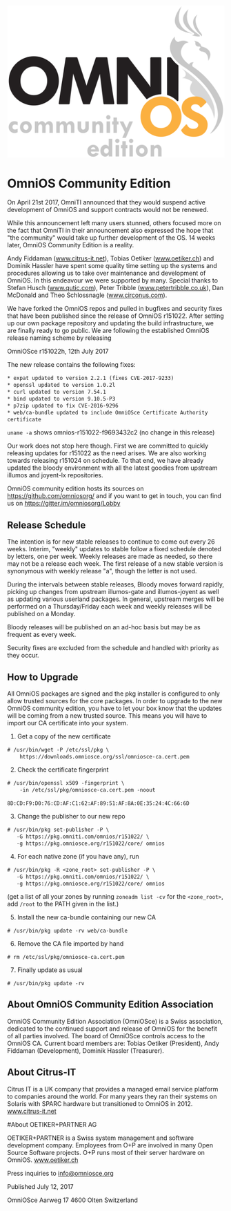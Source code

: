 ![Image](OmniOSce_logo.svg)

# ​OmniOS Community Edition 


On April 21st 2017, OmniTI announced that they would suspend active development of OmniOS and support contracts would not be renewed. 


While this announcement left many users stunned, others focused more on the fact that OmniTI in their announcement also expressed the hope that "the community" would take up further development of the OS. 14 weeks later, OmniOS Community Edition is a reality. 


Andy Fiddaman (www.citrus-it.net), Tobias Oetiker (www.oetiker.ch) and Dominik Hassler have spent some quality time setting up the systems and procedures allowing us to take over maintenance and development of OmniOS. In this endeavour we were supported by many. Special thanks to Stefan Husch (www.qutic.com), Peter Tribble (www.petertribble.co.uk), Dan McDonald and Theo Schlossnagle (www.circonus.com). 


We have forked the OmniOS repos and pulled in bugfixes and security fixes that have been published since the release of OmniOS r151022. After setting up our own package repository and updating the build infrastructure, we are finally ready to go public. We are following the established OmniOS release naming scheme by releasing 


OmniOSce r151022h, 12th July 2017 


The new release contains the following fixes: 


    * expat updated to version 2.2.1 (fixes CVE-2017-9233) 
    * openssl updated to version 1.0.2l 
    * curl updated to version 7.54.1 
    * bind updated to version 9.10.5-P3 
    * p7zip updated to fix CVE-2016-9296 
    * web/ca-bundle updated to include OmniOSce Certificate Authority certificate 


`uname -a` shows omnios-r151022-f9693432c2 (no change in this release) 


Our work does not stop here though. First we are committed to quickly releasing updates for r151022 as the need arises. We are also working towards releasing r151024 on schedule. To that end, we have already updated the bloody environment with all the latest goodies from upstream illumos and joyent-lx repositories. 


OmniOS community edition hosts its sources on https://github.com/omniosorg/ and if you want to get in touch, you can find us on https://gitter.im/omniosorg/Lobby 


## Release Schedule 

The intention is for new stable releases to continue to come out every 26 weeks. Interim, "weekly" updates to stable follow a fixed schedule denoted by letters, one per week. Weekly releases are made as needed, so there may not be a release each week. The first release of a new stable version is synonymous with weekly release "a", though the letter is not used. 

During the intervals between stable releases, Bloody moves forward rapidly, picking up changes from upstream illumos-gate and illumos-joyent as well as updating various userland packages. In general, upstream merges will be performed on a Thursday/Friday each week and weekly releases will be published on a Monday. 

Bloody releases will be published on an ad-hoc basis but may be as frequent as every week. 

Security fixes are excluded from the schedule and handled with priority as they occur. 



## How to Upgrade 

All OmniOS packages are signed and the pkg installer is configured to only allow trusted sources for the core packages. In order to upgrade to the new OmniOS community edition, you have to let your box know that the updates will be coming from a new trusted source. This means you will have to import our CA certificate into your system. 


1. Get a copy of the new certificate 


```
# /usr/bin/wget -P /etc/ssl/pkg \
    https://downloads.omniosce.org/ssl/omniosce-ca.cert.pem 
```

2. Check the certificate fingerprint 


```
# /usr/bin/openssl x509 -fingerprint \
    -in /etc/ssl/pkg/omniosce-ca.cert.pem -noout 
```

`8D:CD:F9:D0:76:CD:AF:C1:62:AF:89:51:AF:8A:0E:35:24:4C:66:6D`


3. Change the publisher to our new repo 


```
# /usr/bin/pkg set-publisher -P \
   -G https://pkg.omniti.com/omnios/r151022/ \
   -g https://pkg.omniosce.org/r151022/core/ omnios 
```

4. For each native zone (if you have any), run 


```
# /usr/bin/pkg -R <zone_root> set-publisher -P \
   -G https://pkg.omniti.com/omnios/r151022/ \
   -g https://pkg.omniosce.org/r151022/core/ omnios 
```


(get a list of all your zones by running `zoneadm list -cv` for the `<zone_root>`, add `/root` to the PATH given in the list.) 


5. Install the new ca-bundle containing our new CA 


```
# /usr/bin/pkg update -rv web/ca-bundle 
```

6. Remove the CA file imported by hand 


```
# rm /etc/ssl/pkg/omniosce-ca.cert.pem 
```

7. Finally update as usual 

```
# /usr/bin/pkg update -rv 
```

## About OmniOS Community Edition Association 

OmniOS Community Edition Association (OmniOSce) is a Swiss association, dedicated to the continued support and release of OmniOS for the benefit of all parties involved. The board of OmniOSce controls access to the OmniOS CA. Current board members are: Tobias Oetiker (President), Andy Fiddaman (Development), Dominik Hassler (Treasurer). 

## About Citrus-IT 

Citrus IT is a UK company that provides a managed email service platform to companies around the world. For many years they ran their systems on Solaris with SPARC hardware but transitioned to OmniOS in 2012. www.citrus-it.net 

#About OETIKER+PARTNER AG 

OETIKER+PARTNER is a Swiss system management and software development company. Employees from O+P are involved in many Open Source Software projects. O+P runs most of their server hardware on OmniOS. www.oetiker.ch 


Press inquiries to info@omniosce.org 

Published July 12, 2017 

OmniOSce 
Aarweg 17 
4600 Olten 
Switzerland

